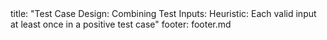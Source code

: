 <frontmatter>
title: "Test Case Design: Combining Test Inputs: Heuristic: Each valid input at least once in a positive test case"
footer: footer.md
</frontmatter>

<include src="unit-inPage-asFlat.md" boilerplate />